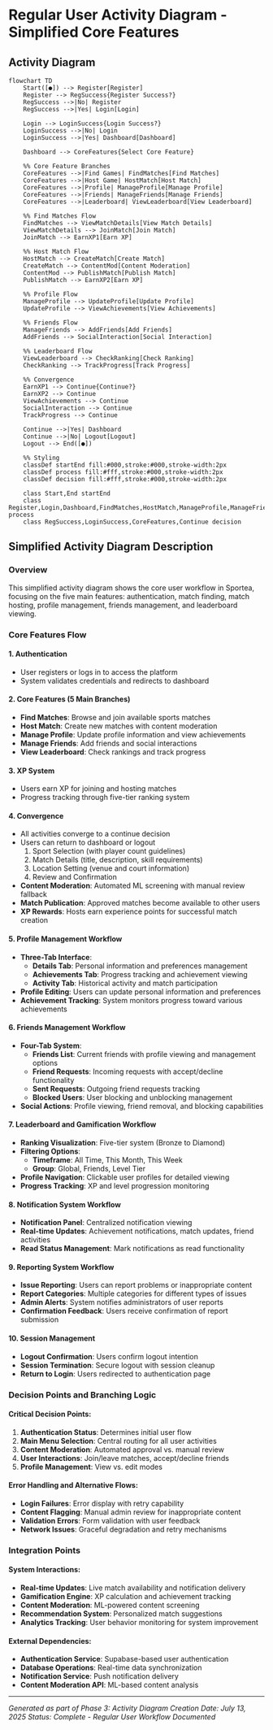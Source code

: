 # Regular User Activity Diagram - Simplified Core Features

## Activity Diagram

```mermaid
flowchart TD
    Start([●]) --> Register[Register]
    Register --> RegSuccess{Register Success?}
    RegSuccess -->|No| Register
    RegSuccess -->|Yes| Login[Login]

    Login --> LoginSuccess{Login Success?}
    LoginSuccess -->|No| Login
    LoginSuccess -->|Yes| Dashboard[Dashboard]

    Dashboard --> CoreFeatures{Select Core Feature}

    %% Core Feature Branches
    CoreFeatures -->|Find Games| FindMatches[Find Matches]
    CoreFeatures -->|Host Game| HostMatch[Host Match]
    CoreFeatures -->|Profile| ManageProfile[Manage Profile]
    CoreFeatures -->|Friends| ManageFriends[Manage Friends]
    CoreFeatures -->|Leaderboard| ViewLeaderboard[View Leaderboard]

    %% Find Matches Flow
    FindMatches --> ViewMatchDetails[View Match Details]
    ViewMatchDetails --> JoinMatch[Join Match]
    JoinMatch --> EarnXP1[Earn XP]

    %% Host Match Flow
    HostMatch --> CreateMatch[Create Match]
    CreateMatch --> ContentMod[Content Moderation]
    ContentMod --> PublishMatch[Publish Match]
    PublishMatch --> EarnXP2[Earn XP]

    %% Profile Flow
    ManageProfile --> UpdateProfile[Update Profile]
    UpdateProfile --> ViewAchievements[View Achievements]

    %% Friends Flow
    ManageFriends --> AddFriends[Add Friends]
    AddFriends --> SocialInteraction[Social Interaction]

    %% Leaderboard Flow
    ViewLeaderboard --> CheckRanking[Check Ranking]
    CheckRanking --> TrackProgress[Track Progress]

    %% Convergence
    EarnXP1 --> Continue{Continue?}
    EarnXP2 --> Continue
    ViewAchievements --> Continue
    SocialInteraction --> Continue
    TrackProgress --> Continue

    Continue -->|Yes| Dashboard
    Continue -->|No| Logout[Logout]
    Logout --> End([●])

    %% Styling
    classDef startEnd fill:#000,stroke:#000,stroke-width:2px
    classDef process fill:#fff,stroke:#000,stroke-width:2px
    classDef decision fill:#fff,stroke:#000,stroke-width:2px

    class Start,End startEnd
    class Register,Login,Dashboard,FindMatches,HostMatch,ManageProfile,ManageFriends,ViewLeaderboard,ViewMatchDetails,JoinMatch,CreateMatch,ContentMod,PublishMatch,UpdateProfile,ViewAchievements,AddFriends,SocialInteraction,CheckRanking,TrackProgress,EarnXP1,EarnXP2,Logout process
    class RegSuccess,LoginSuccess,CoreFeatures,Continue decision
```

## Simplified Activity Diagram Description

### Overview
This simplified activity diagram shows the core user workflow in Sportea, focusing on the five main features: authentication, match finding, match hosting, profile management, friends management, and leaderboard viewing.

### Core Features Flow

#### 1. **Authentication**
- User registers or logs in to access the platform
- System validates credentials and redirects to dashboard

#### 2. **Core Features (5 Main Branches)**
- **Find Matches**: Browse and join available sports matches
- **Host Match**: Create new matches with content moderation
- **Manage Profile**: Update profile information and view achievements
- **Manage Friends**: Add friends and social interactions
- **View Leaderboard**: Check rankings and track progress

#### 3. **XP System**
- Users earn XP for joining and hosting matches
- Progress tracking through five-tier ranking system

#### 4. **Convergence**
- All activities converge to a continue decision
- Users can return to dashboard or logout
  1. Sport Selection (with player count guidelines)
  2. Match Details (title, description, skill requirements)
  3. Location Setting (venue and court information)
  4. Review and Confirmation
- **Content Moderation**: Automated ML screening with manual review fallback
- **Match Publication**: Approved matches become available to other users
- **XP Rewards**: Hosts earn experience points for successful match creation

#### 5. **Profile Management Workflow**
- **Three-Tab Interface**:
  - **Details Tab**: Personal information and preferences management
  - **Achievements Tab**: Progress tracking and achievement viewing
  - **Activity Tab**: Historical activity and match participation
- **Profile Editing**: Users can update personal information and preferences
- **Achievement Tracking**: System monitors progress toward various achievements

#### 6. **Friends Management Workflow**
- **Four-Tab System**:
  - **Friends List**: Current friends with profile viewing and management options
  - **Friend Requests**: Incoming requests with accept/decline functionality
  - **Sent Requests**: Outgoing friend requests tracking
  - **Blocked Users**: User blocking and unblocking management
- **Social Actions**: Profile viewing, friend removal, and blocking capabilities

#### 7. **Leaderboard and Gamification Workflow**
- **Ranking Visualization**: Five-tier system (Bronze to Diamond)
- **Filtering Options**:
  - **Timeframe**: All Time, This Month, This Week
  - **Group**: Global, Friends, Level Tier
- **Profile Navigation**: Clickable user profiles for detailed viewing
- **Progress Tracking**: XP and level progression monitoring

#### 8. **Notification System Workflow**
- **Notification Panel**: Centralized notification viewing
- **Real-time Updates**: Achievement notifications, match updates, friend activities
- **Read Status Management**: Mark notifications as read functionality

#### 9. **Reporting System Workflow**
- **Issue Reporting**: Users can report problems or inappropriate content
- **Report Categories**: Multiple categories for different types of issues
- **Admin Alerts**: System notifies administrators of user reports
- **Confirmation Feedback**: Users receive confirmation of report submission

#### 10. **Session Management**
- **Logout Confirmation**: Users confirm logout intention
- **Session Termination**: Secure logout with session cleanup
- **Return to Login**: Users redirected to authentication page

### Decision Points and Branching Logic

#### Critical Decision Points:
1. **Authentication Status**: Determines initial user flow
2. **Main Menu Selection**: Central routing for all user activities
3. **Content Moderation**: Automated approval vs. manual review
4. **User Interactions**: Join/leave matches, accept/decline friends
5. **Profile Management**: View vs. edit modes

#### Error Handling and Alternative Flows:
- **Login Failures**: Error display with retry capability
- **Content Flagging**: Manual admin review for inappropriate content
- **Validation Errors**: Form validation with user feedback
- **Network Issues**: Graceful degradation and retry mechanisms

### Integration Points

#### System Interactions:
- **Real-time Updates**: Live match availability and notification delivery
- **Gamification Engine**: XP calculation and achievement tracking
- **Content Moderation**: ML-powered content screening
- **Recommendation System**: Personalized match suggestions
- **Analytics Tracking**: User behavior monitoring for system improvement

#### External Dependencies:
- **Authentication Service**: Supabase-based user authentication
- **Database Operations**: Real-time data synchronization
- **Notification Service**: Push notification delivery
- **Content Moderation API**: ML-based content analysis

---
*Generated as part of Phase 3: Activity Diagram Creation*
*Date: July 13, 2025*
*Status: Complete - Regular User Workflow Documented*
